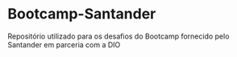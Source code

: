 # Bootcamp-Santander
Repositório utilizado para os desafios do Bootcamp fornecido pelo Santander em parceria com a DIO

